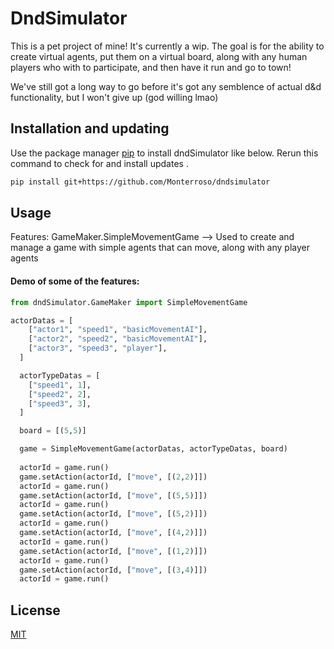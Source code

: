 # DndSimulator

This is a pet project of mine! It's currently a wip. The goal is for the ability to create virtual agents, put them on a virtual board, along with any human players who with to participate, and then have it run and go to town!

We've still got a long way to go before it's got any semblence of actual d&d functionality, but I won't give up (god willing lmao)

## Installation and updating
Use the package manager [pip](https://pip.pypa.io/en/stable/) to install dndSimulator like below. 
Rerun this command to check for and install  updates .
```bash
pip install git+https://github.com/Monterroso/dndsimulator
```

## Usage
Features:
GameMaker.SimpleMovementGame --> Used to create and manage a game with simple agents that can move, along with any player agents

#### Demo of some of the features:
```python
from dndSimulator.GameMaker import SimpleMovementGame

actorDatas = [
    ["actor1", "speed1", "basicMovementAI"],
    ["actor2", "speed2", "basicMovementAI"],
    ["actor3", "speed3", "player"],
  ]

  actorTypeDatas = [
    ["speed1", 1],
    ["speed2", 2],
    ["speed3", 3],
  ]

  board = [(5,5)]

  game = SimpleMovementGame(actorDatas, actorTypeDatas, board)
  
  actorId = game.run()
  game.setAction(actorId, ["move", [(2,2)]])
  actorId = game.run()
  game.setAction(actorId, ["move", [(5,5)]])
  actorId = game.run()
  game.setAction(actorId, ["move", [(5,2)]])
  actorId = game.run()
  game.setAction(actorId, ["move", [(4,2)]])
  actorId = game.run()
  game.setAction(actorId, ["move", [(1,2)]])
  actorId = game.run()
  game.setAction(actorId, ["move", [(3,4)]])
  actorId = game.run()
```

## License
[MIT](https://choosealicense.com/licenses/mit/)
